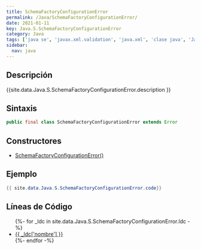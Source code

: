 ```yaml
---
title: SchemaFactoryConfigurationError
permalink: /Java/SchemaFactoryConfigurationError/
date: 2021-01-11
key: Java.S.SchemaFactoryConfigurationError
category: Java
tags: ['java se', 'javax.xml.validation', 'java.xml', 'clase java', 'Java 1.8']
sidebar: 
  nav: java
---
```


## Descripción
{{site.data.Java.S.SchemaFactoryConfigurationError.description }}

## Sintaxis
~~~java
public final class SchemaFactoryConfigurationError extends Error
~~~

## Constructores
* [SchemaFactoryConfigurationError()](/Java/SchemaFactoryConfigurationError/SchemaFactoryConfigurationError/)

## Ejemplo
~~~java
{{ site.data.Java.S.SchemaFactoryConfigurationError.code}}
~~~

## Líneas de Código
<ul>
{%- for _ldc in site.data.Java.S.SchemaFactoryConfigurationError.ldc -%}
   <li>
       <a href="{{_ldc['url'] }}">{{ _ldc['nombre'] }}</a>
   </li>
{%- endfor -%}
</ul>
